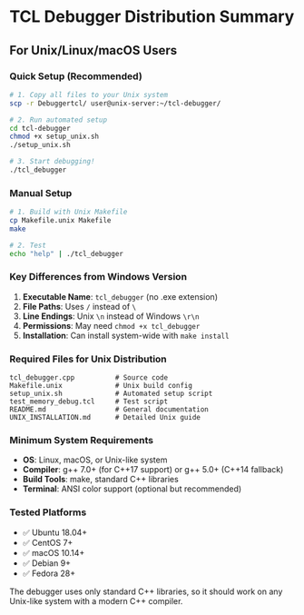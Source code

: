 # TCL Debugger Distribution Summary

## For Unix/Linux/macOS Users

### Quick Setup (Recommended)
```bash
# 1. Copy all files to your Unix system
scp -r Debuggertcl/ user@unix-server:~/tcl-debugger/

# 2. Run automated setup
cd tcl-debugger
chmod +x setup_unix.sh
./setup_unix.sh

# 3. Start debugging!
./tcl_debugger
```

### Manual Setup
```bash
# 1. Build with Unix Makefile
cp Makefile.unix Makefile
make

# 2. Test
echo "help" | ./tcl_debugger
```

### Key Differences from Windows Version

1. **Executable Name**: `tcl_debugger` (no .exe extension)
2. **File Paths**: Uses `/` instead of `\` 
3. **Line Endings**: Unix `\n` instead of Windows `\r\n`
4. **Permissions**: May need `chmod +x tcl_debugger`
5. **Installation**: Can install system-wide with `make install`

### Required Files for Unix Distribution
```
tcl_debugger.cpp          # Source code
Makefile.unix             # Unix build config
setup_unix.sh             # Automated setup script
test_memory_debug.tcl     # Test script
README.md                 # General documentation
UNIX_INSTALLATION.md      # Detailed Unix guide
```

### Minimum System Requirements
- **OS**: Linux, macOS, or Unix-like system
- **Compiler**: g++ 7.0+ (for C++17 support) or g++ 5.0+ (C++14 fallback)
- **Build Tools**: make, standard C++ libraries
- **Terminal**: ANSI color support (optional but recommended)

### Tested Platforms
- ✅ Ubuntu 18.04+ 
- ✅ CentOS 7+
- ✅ macOS 10.14+
- ✅ Debian 9+
- ✅ Fedora 28+

The debugger uses only standard C++ libraries, so it should work on any Unix-like system with a modern C++ compiler.
